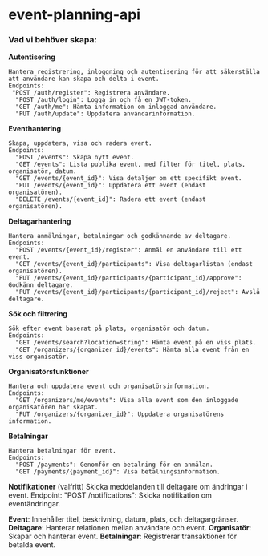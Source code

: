 # event-planning-api

### Vad vi behöver skapa:

**Autentisering**

    Hantera registrering, inloggning och autentisering för att säkerställa att användare kan skapa och delta i event.
    Endpoints:
     "POST /auth/register": Registrera användare.
      "POST /auth/login": Logga in och få en JWT-token.
      "GET /auth/me": Hämta information om inloggad användare.
      "PUT /auth/update": Uppdatera användarinformation.

**Eventhantering**

    Skapa, uppdatera, visa och radera event.
    Endpoints:
      "POST /events": Skapa nytt event.
      "GET /events": Lista publika event, med filter för titel, plats, organisatör, datum.
      "GET /events/{event_id}": Visa detaljer om ett specifikt event.
      "PUT /events/{event_id}": Uppdatera ett event (endast organisatören).
      "DELETE /events/{event_id}": Radera ett event (endast organisatören).

**Deltagarhantering**

    Hantera anmälningar, betalningar och godkännande av deltagare.
    Endpoints:
      "POST /events/{event_id}/register": Anmäl en användare till ett event.
      "GET /events/{event_id}/participants": Visa deltagarlistan (endast organisatören).
      "PUT /events/{event_id}/participants/{participant_id}/approve": Godkänn deltagare.
      "PUT /events/{event_id}/participants/{participant_id}/reject": Avslå deltagare.

**Sök och filtrering**

    Sök efter event baserat på plats, organisatör och datum.
    Endpoints:
      "GET /events/search?location=string": Hämta event på en viss plats.
      "GET /organizers/{organizer_id}/events": Hämta alla event från en viss organisatör.

**Organisatörsfunktioner**

    Hantera och uppdatera event och organisatörsinformation.
    Endpoints:
      "GET /organizers/me/events": Visa alla event som den inloggade organisatören har skapat.
      "PUT /organizers/{organizer_id}": Uppdatera organisatörens information.

**Betalningar**

    Hantera betalningar för event.
    Endpoints:
      "POST /payments": Genomför en betalning för en anmälan.
      "GET /payments/{payment_id}": Visa betalningsinformation.

**Notifikationer** (valfritt)
Skicka meddelanden till deltagare om ändringar i event.
Endpoint:
"POST /notifications": Skicka notifikation om eventändringar.

**Event**: Innehåller titel, beskrivning, datum, plats, och deltagargränser.
**Deltagare**: Hanterar relationen mellan användare och event.
**Organisatör**: Skapar och hanterar event.
**Betalningar**: Registrerar transaktioner för betalda event.
